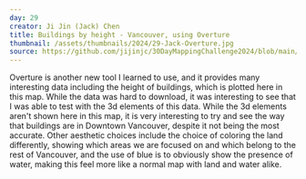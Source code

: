 ```yaml
---
day: 29
creator: Ji Jin (Jack) Chen
title: Buildings by height - Vancouver, using Overture
thumbnail: /assets/thumbnails/2024/29-Jack-Overture.jpg
source: https://github.com/jijinjc/30DayMappingChallenge2024/blob/main/Overture-29.Rmd
---
```


Overture is another new tool I learned to use, and it provides many interesting data including the height of buildings, which is plotted here in this map. While the data was hard to download, it was interesting to see that I was able to test with the 3d elements of this data. While the 3d elements aren't shown here in this map, it is very interesting to try and see the way that buildings are in Downtown Vancouver, despite it not being the most accurate. Other aesthetic choices include the choice of coloring the land differently, showing which areas we are focused on and which belong to the rest of Vancouver, and the use of blue is to obviously show the presence of water, making this feel more like a normal map with land and water alike.

